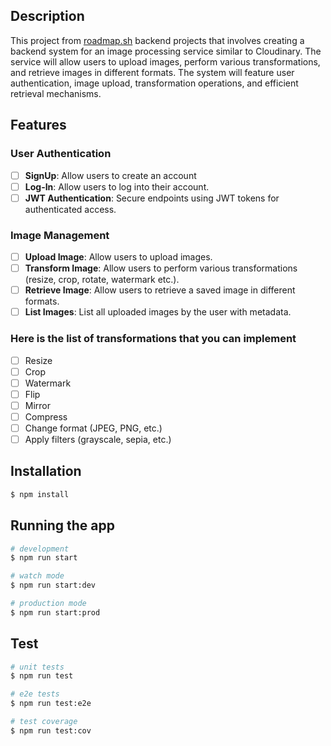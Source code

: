 ## Description

This project from [roadmap.sh](https://roadmap.sh/projects/image-processing-service) backend projects that involves creating a backend system for an image processing service similar to Cloudinary. The service will allow users to upload images, perform various transformations, and retrieve images in different formats. The system will feature user authentication, image upload, transformation operations, and efficient retrieval mechanisms.

## Features

### User Authentication

-   [ ] **SignUp**: Allow users to create an account
-   [ ] **Log-In**: Allow users to log into their account.
-   [ ] **JWT Authentication**: Secure endpoints using JWT tokens for authenticated access.

### Image Management

-   [ ] **Upload Image**: Allow users to upload images.
-   [ ] **Transform Image**: Allow users to perform various transformations (resize, crop, rotate, watermark etc.).
-   [ ] **Retrieve Image**: Allow users to retrieve a saved image in different formats.
-   [ ] **List Images**: List all uploaded images by the user with metadata.

### Here is the list of transformations that you can implement

-   [ ] Resize
-   [ ] Crop
-   [ ] Watermark
-   [ ] Flip
-   [ ] Mirror
-   [ ] Compress
-   [ ] Change format (JPEG, PNG, etc.)
-   [ ] Apply filters (grayscale, sepia, etc.)

## Installation

```bash
$ npm install
```

## Running the app

```bash
# development
$ npm run start

# watch mode
$ npm run start:dev

# production mode
$ npm run start:prod
```

## Test

```bash
# unit tests
$ npm run test

# e2e tests
$ npm run test:e2e

# test coverage
$ npm run test:cov
```
